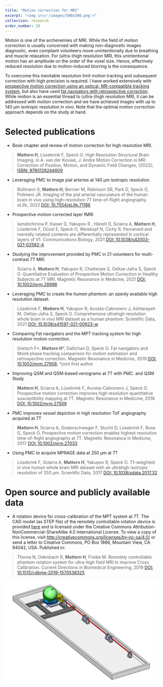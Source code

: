 ```yaml
---
title: "Motion correction for MRI"
excerpt: "<img src='/images/500x300.png'>"
collection: research
order_number: 20
---
```


Motion is one of the archenemies of MRI. While the field of motion correction is usually concerned with making non-diagnostic images diagnostic, even compliant volunteers move unintentionally due to breathing and muscle relaxation. For (ultra-)high resolution MRI,  this unintentional motion has an amplitude on the order of the voxel size. Hence, effectively reduced resolution due to motion-induced blurring is the consequence. 

To overcome this inevitable resolution limit motion tracking and subsequent correction with high precision is required. I have worked extensively with [prospective motion correction using an optical, MR-compatible tracking system](https://doi.org/10.1371/journal.pone.0133921), but also have used [fat navigators with retrospective correction](https://doi.org/10.1002/mrm.27908). While motion is an essential thread to (ultra-)high resolution MRI, it can be addressed with motion correction and we have achieved images with up to 140 µm isotropic resolution in vivo. Note that the optimal motion correction approach depends on the study at hand.


# Selected publications

* Book chapter and review of motion correction for high resolution MRI.
>**Mattern H**, Lüsebrink F, Speck O.
High Resolution Structural Brain Imaging.
in A. van der Kouwe, J. Andre Motion Correction in MR: Correction of Position, Motion,
and Dynamic Field Changes, (2022); 
[ISBN: 9780128244609](https://doi.org/10.1016/B978-0-12-824460-9.00014-5)

* Leveraging PMC to image pial arteries at 140 µm isotropic resolution.
>Bollmann S, **Mattern H**, Bernier M, Robinson SR, Park D, Speck O, Polimeni JR.
Imaging of the pial arterial vasculature of the human brain in vivo using high-resolution 7T time-of-flight angiography.
eLife, 2022
[DOI: 10.7554/eLife.71186](https://doi.org/10.7554/eLife.71186)

* Prospective motion corrected layer fMRI 
>Iamshchinina P, Kaiser D, Yakupov R , Hänelt D, Sciarra A, **Mattern H**, Lüsebrink F, Düzel E, Speck O, Weiskopf N, Cichy R.
Perceived and mentally rotated contents are differentially represented in cortical layers of V1.
Communications Biology, 2021
[DOI: 10.1038/s42003-021-02582-4](https://doi.org/10.1038/s42003-021-02582-4)

* Studying the improvement provided by PMC in 21 volunteers for multi-contrast 7T MRI.
>Sciarra A, **Mattern H**, Yakupov R, Chatterjee S, Oeltze-Jafra S, Speck O.
Quantitative Evaluation of Prospective Motion Correction in Healthy Subjects at 7T MRI.
Magnetic Resonance in Medicine, 2021
[DOI: 10.1002/mrm.28998](https://doi.org/10.1002/mrm.28998)

* Leveraging PMC to create the *human phantom*: an openly available high resolution dataset.
>Lüsebrink F, **Mattern H**, Yakupov R, Acosta-Cabronero J, Ashtarayeh M, Oeltze-Jafra S, Speck O.
Comprehensive ultrahigh resolution whole brain in vivo MRI dataset as a human phantom.
Scientific Data, 2021
[DOI: 10.1038/s41597-021-00923-w](https://doi.org/10.1038/s41597-021-00923-w)

* Comparing Fat navigators and the MPT tracking system for high resolution motion correction.
>Gretsch F*, **Mattern H***, Gallichan D, Speck O.
Fat navigators and Moiré phase tracking comparison for motion estimation and retrospective correction.
Magnetic Resonance in Medicine, 2019
[DOI: 10.1002/mrm.27908](https://doi.org/10.1002/mrm.27908);
*joint first author

* Improving QSM and QSM-based venograms at 7T with PMC.
and QSM Study
>**Mattern H**, Sciarra A, Lüsebrink F, Acosta-Cabronero J, Speck O.
Prospective motion correction improves high resolution quantitative susceptibility mapping at 7T.
Magnetic Resonance in Medicine, 2018
[DOI: 10.1002/mrm.27509](https://doi.org/10.1002/mrm.27509)

* PMC improves vessel depiction in high resolution ToF angiography acquired at 7T 
>**Mattern H**, Sciarra A, Godenschweger F, Stucht D, Lüsebrink F, Rose G, Speck O.
Prospective motion correction enables highest resolution time-of-flight angiography at 7T.
Magnetic Resonance in Medicine, 2017
[DOI: 10.1002/mrm.27033](https://doi.org/10.1002/mrm.27033)

* Using PMC to acquire MPRAGE data at 250 µm at 7T 
>Lüsebrink F, Sciarra A, **Mattern H**, Yakupov R, Speck O.
T1-weighted in vivo human whole brain MRI dataset with an ultrahigh isotropic resolution of 250 µm.
Scientific Data, 2017
[DOI: 10.1038/sdata.2017.32](https://doi.org/10.1038/sdata.2017.32)


# Open source and publicly available data
* A rotation device for cross-calibration of the MPT system at 7T. The CAD model (as STEP file) of the remotely controllable rotation device is provided [here](https://gitlab.com/hmattern/tmi/tree/master/RotDev) and is licensed under the Creative Commons Attribution-NonCommercial-ShareAlike 4.0 International License. To view a copy of this license, visit http://creativecommons.org/licenses/by-nc-sa/4.0/ or send a letter to Creative Commons, PO Box 1866, Mountain View, CA 94042, USA. 
Published in: 
>Thoma N, Odenbach R, **Mattern H**, Friebe M.
Remotely controllable phantom rotation system for ultra-high field MRI to improve Cross Calibration.
Current Directions in Biomedical Engineering, 2019
[DOI: 10.1515/cdbme-2019-1570538325](https://doi.org/10.1515/cdbme-2019-1570538325)

<img src="/images/research/RotDevFullView.PNG" style="display: block; margin: auto;" />
